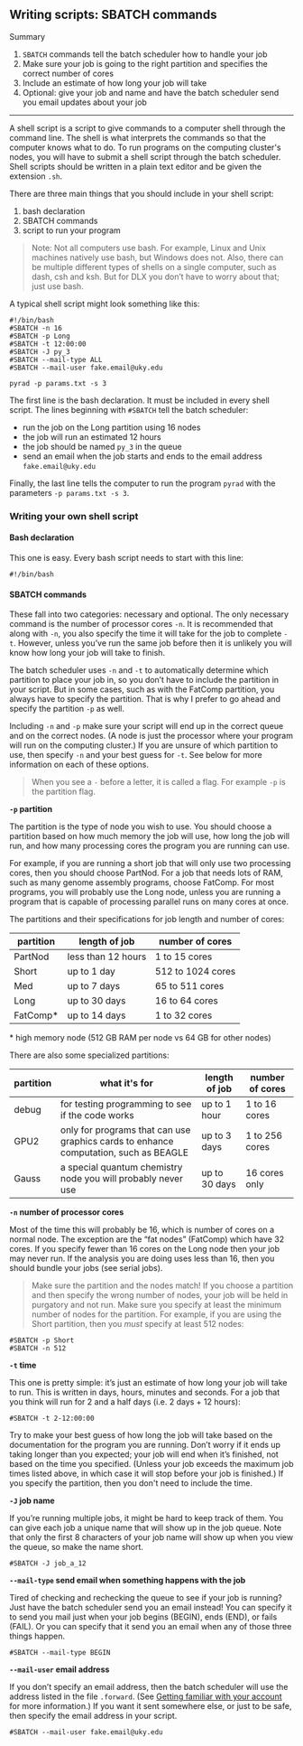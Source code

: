 ## Writing scripts: SBATCH commands

Summary

1. `SBATCH` commands tell the batch scheduler how to handle your job
2. Make sure your job is going to the right partition and specifies the correct number of cores
3. Include an estimate of how long your job will take
4. Optional: give your job and name and have the batch scheduler send you email updates about your job

----

A shell script is a script to give commands to a computer shell through the command line. The shell is what interprets the commands so that the computer knows what to do. To run programs on the computing cluster's nodes, you will have to submit a shell script through the batch scheduler. Shell scripts should be written in a plain text editor and be given the extension `.sh`.

There are three main things that you should include in your shell script:
1. bash declaration
2. SBATCH commands
3. script to run your program

> Note: Not all computers use bash. For example, Linux and Unix machines natively use bash, but Windows does not. Also, there can be multiple different types of shells on a single computer, such as dash, csh and ksh. But for DLX you don’t have to worry about that; just use bash.

A typical shell script might look something like this:
```
#!/bin/bash
#SBATCH -n 16
#SBATCH -p Long
#SBATCH -t 12:00:00
#SBATCH -J py_3
#SBATCH --mail-type ALL
#SBATCH --mail-user fake.email@uky.edu
	
pyrad -p params.txt -s 3
```

The first line is the bash declaration. It must be included in every shell script. The lines beginning with `#SBATCH` tell the batch scheduler:
- run the job on the Long partition using 16 nodes 
- the job will run an estimated 12 hours 
- the job should be named `py_3` in the queue 
- send an email when the job starts and ends to the email address `fake.email@uky.edu` 

Finally, the last line tells the computer to run the program `pyrad` with the parameters `-p params.txt -s 3`.

### Writing your own shell script

#### Bash declaration

This one is easy. Every bash script needs to start with this line:
```
#!/bin/bash
```

#### SBATCH commands

These fall into two categories: necessary and optional. The only necessary command is the number of processor cores `-n`. It is recommended that along with `-n`, you also specify the time it will take for the job to complete `-t`. However, unless you’ve run the same job before then it is unlikely you will know how long your job will take to finish. 

The batch scheduler uses `-n` and `-t` to automatically determine which partition to place your job in, so you don’t have to include the partition in your script. But in some cases, such as with the FatComp partition, you always have to specify the partition. That is why I prefer to go ahead and specify the partition `-p` as well. 

Including `-n` and `-p` make sure your script will end up in the correct queue and on the correct nodes. (A node is just the processor where your program will run on the computing cluster.) If you are unsure of which partition to use, then specify `-n` and your best guess for `-t`. See below for more information on each of these options.

> When you see a `-` before a letter, it is called a flag. For example `-p` is the partition flag.

**`-p` partition**

The partition is the type of node you wish to use. You should choose a partition based on how much memory the job will use, how long the job will run, and how many processing cores the program you are running can use. 

For example, if you are running a short job that will only use two processing cores, then you should choose PartNod. For a job that needs lots of RAM, such as many genome assembly programs, choose FatComp. For most programs, you will probably use the Long node, unless you are running a program that is capable of processing parallel runs on many cores at once.

The partitions and their specifications for job length and number of cores:

| partition | length of job | number of cores |
| ----- | ----- | ----- |
| PartNod | less than 12 hours | 1 to 15 cores |
| Short | up to 1 day | 512 to 1024 cores | 
| Med | up to 7 days | 65 to 511 cores|
| Long | up to 30 days | 16 to 64 cores |
| FatComp\* | up to 14 days | 1 to 32 cores |

\* high memory node (512 GB RAM per node vs 64 GB for other nodes)

There are also some specialized partitions:

| partition | what it's for | length of job | number of cores |
| ----- | ----- | ----- | ----- |
| debug | for testing programming to see if the code works | up to 1 hour | 1 to 16 cores |
| GPU2 | only for programs that can use graphics cards to enhance computation, such as BEAGLE | up to 3 days | 1 to 256 cores |
| Gauss | a special quantum chemistry node you will probably never use | up to 30 days | 16 cores only |

**`-n` number of processor cores**

Most of the time this will probably be 16, which is number of cores on a normal node. The exception are the “fat nodes” (FatComp) which have 32 cores. If you specify fewer than 16 cores on the Long node then your job may never run. If the analysis you are doing uses less than 16, then you should bundle your jobs (see serial jobs).

> Make sure the partition and the nodes match! If you choose a partition and then specify the wrong number of nodes, your job will be held in purgatory and not run. Make sure you specify at least the minimum number of nodes for the partition. For example, if you are using the Short partition, then you *must* specify at least 512 nodes:
```
#SBATCH -p Short
#SBATCH -n 512
```

**`-t` time**

This one is pretty simple: it’s just an estimate of how long your job will take to run. This is written in days, hours, minutes and seconds. For a job that you think will run for 2 and a half days (i.e. 2 days + 12 hours):
```
#SBATCH -t 2-12:00:00
```

Try to make your best guess of how long the job will take based on the documentation for the program you are running. Don’t worry if it ends up taking longer than you expected; your job will end when it’s finished, not based on the time you specified. (Unless your job exceeds the maximum job times listed above, in which case it will stop before your job is finished.) If you specify the partition, then you don't need to include the time.
  
**`-J` job name**

If you’re running multiple jobs, it might be hard to keep track of them. You can give each job a unique name that will show up in the job queue. Note that only the first 8 characters of your job name will show up when you view the queue, so make the name short.
```
#SBATCH -J job_a_12
```

**`--mail-type` send email when something happens with the job**

Tired of checking and rechecking the queue to see if your job is running? Just have the batch scheduler send you an email instead! You can specify it to send you mail just when your job begins (BEGIN), ends (END), or fails (FAIL). Or you can specify that it send you an email when any of those three things happen.
```
#SBATCH --mail-type BEGIN
```

**`--mail-user` email address**

If you don’t specify an email address, then the batch scheduler will use the address listed in the file `.forward`. (See [Getting familiar with your account](../jobs/jobs1) for more information.) If you want it sent somewhere else, or just to be safe, then specify the email address in your script.
```
#SBATCH --mail-user fake.email@uky.edu
```
